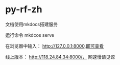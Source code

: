 # py-rf-zh

文档使用mkdocs搭建服务

运行命令
  mkdcos serve
  
在浏览器中输入： http://127.0.0.1:8000,即可查看


线上版本： http://118.24.84.34:8000/， 网速慢请见谅
